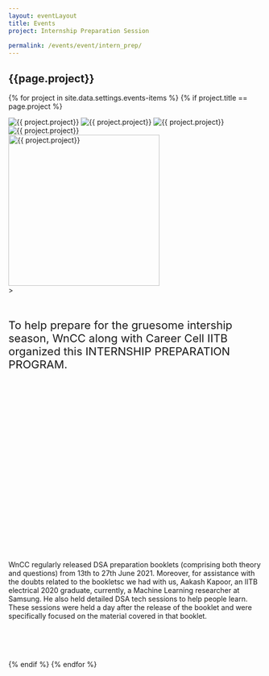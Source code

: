 ```yaml
---
layout: eventLayout
title: Events
project: Internship Preparation Session
    
permalink: /events/event/intern_prep/
---
```


<h2 class="display1 m-3 p-3 text-center project-title">{{page.project}}</h2>

{% for project in site.data.settings.events-items %}
{% if project.title == page.project %}
<div class ="img-event d-block"> 
    <img src="{{ site.baseurl }}/{{ project.image }}" alt="{{ project.project}}" class="img-1">
    <img src="{{ site.baseurl }}/{{ project.image }}" alt="{{ project.project}}" class="img-2">
    <img src="{{ site.baseurl }}/{{ project.image }}" alt="{{ project.project}}" class="img-3">
    <img src="{{ site.baseurl }}/{{ project.image }}" alt="{{ project.project}}" class="img-4">
</div>
<div class = "mobile-img-soc">
  <img src="{{ site.baseurl }}/{{ project.image }}"  width = "300" height="300" alt="{{ project.project}}" class="border rounded">
  </div>>

<div>
    <p class="display3 project-desc" style = "font-size:22px; margin-bottom:350px" >
        <br>
        To help prepare for the gruesome intership season, WnCC along with Career Cell IITB organized this INTERNSHIP PREPARATION PROGRAM.
        <br><br>
        
 WnCC regularly released DSA preparation booklets (comprising both theory and questions) from 13th to 27th June 2021. Moreover, for assistance with the doubts related to the bookletsc we had with us, Aakash Kapoor, an IITB electrical 2020 graduate, currently, a Machine Learning researcher at Samsung. He also held detailed DSA tech sessions to help people learn. These sessions were held a day after the release of the booklet and were specifically focused on the material covered in that booklet.
<br><br>
 
<br><br>
    </p>
</div>
{% endif %}
{% endfor %}
